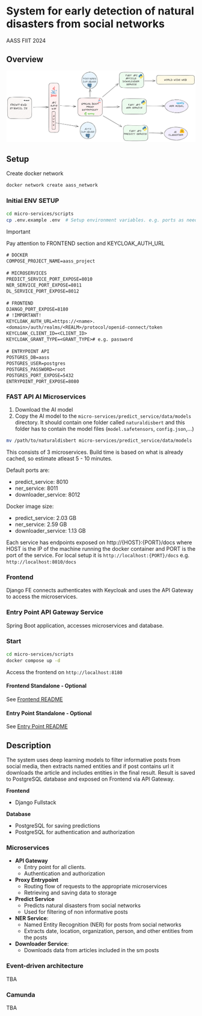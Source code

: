 # System for early detection of natural disasters from social networks

AASS FIIT 2024

## Overview
![Build Status](assets/api_diagram.png)

## Setup
Create docker network
```bash
docker network create aass_network
```

### Initial ENV SETUP
```bash
cd micro-services/scripts
cp .env.example .env  # Setup environment variables. e.g. ports as needed
```
> [!IMPORTANT]
> Pay attention to FRONTEND section and KEYCLOAK_AUTH_URL

```dotenv
# DOCKER
COMPOSE_PROJECT_NAME=aass_project

# MICROSERVICES
PREDICT_SERVICE_PORT_EXPOSE=8010
NER_SERVICE_PORT_EXPOSE=8011
DL_SERVICE_PORT_EXPOSE=8012

# FRONTEND
DJANGO_PORT_EXPOSE=8180
# !IMPORTANT!
KEYCLOAK_AUTH_URL=https://<name>.<domain>/auth/realms/<REALM>/protocol/openid-connect/token
KEYCLOAK_CLIENT_ID=<CLIENT_ID>
KEYCLOAK_GRANT_TYPE=<GRANT_TYPE># e.g. password

# ENTRYPOINT API
POSTGRES_DB=aass
POSTGRES_USER=postgres
POSTGRES_PASSWORD=root
POSTGRES_PORT_EXPOSE=5432
ENTRYPOINT_PORT_EXPOSE=8080
```


### FAST API AI Microservices
1. Download the AI model
2. Copy the AI model to the `micro-services/predict_service/data/models` directory. 
It should contain one folder called `naturaldisbert` and this folder has to contain the model files (`model.safetensors`, `config.json`,...)
```bash
mv /path/to/naturaldisbert micro-services/predict_service/data/models
```
This consists of 3 microservices. Build time is based on what is already cached, so estimate atleast 5 - 10 minutes.

Default ports are:
- predict_service: 8010
- ner_service: 8011
- downloader_service: 8012

Docker image size:
- predict_service: 2.03 GB
- ner_service: 2.59 GB
- downloader_service: 1.13 GB

Each service has endpoints exposed on http://{HOST}:{PORT}/docs
where HOST is the IP of the machine running the docker container and PORT is the port of the service. For local setup it is `http://localhost:{PORT}/docs` e.g. `http://localhost:8010/docs`

### Frontend
Django FE connects authenticates with Keycloak and uses the API Gateway to access the microservices.

### Entry Point API Gateway Service
Spring Boot application, accesses microservices and database.

### Start
```bash
cd micro-services/scripts
docker compose up -d
```
Access the frontend on `http://localhost:8180`

#### Frontend Standalone - Optional
See [Frontend README](natdis-detect-fe/README.md)

#### Entry Point Standalone - Optional
See [Entry Point README](micro-services/proxy_entrypoint_service/README.md)

## Description
The system uses deep learning models to filter informative posts from social media, then extracts named entities and if post contains url it downloads the article and includes entities in the final result. Result is saved to PostgreSQL database and exposed on Frontend via API Gateway.

**Frontend**
- Django Fullstack

**Database**
- PostgreSQL for saving predictions
- PostgreSQL for authentication and authorization

### Microservices
- **API Gateway**
    - Entry point for all clients. 
    - Authentication and authorization
- **Proxy Entrypoint**
    - Routing flow of requests to the appropriate microservices
    - Retrieving and saving data to storage
- **Predict Service**
    - Predicts natural disasters from social networks
    - Used for filtering of non informative posts
- **NER Service**:
    - Named Entity Recognition (NER) for posts from social networks
    - Extracts date, location, organization, person, and other entities from the posts
- **Downloader Service**:
    - Downloads data from articles included in the sm posts

### Event-driven architecture
TBA

### Camunda
TBA
